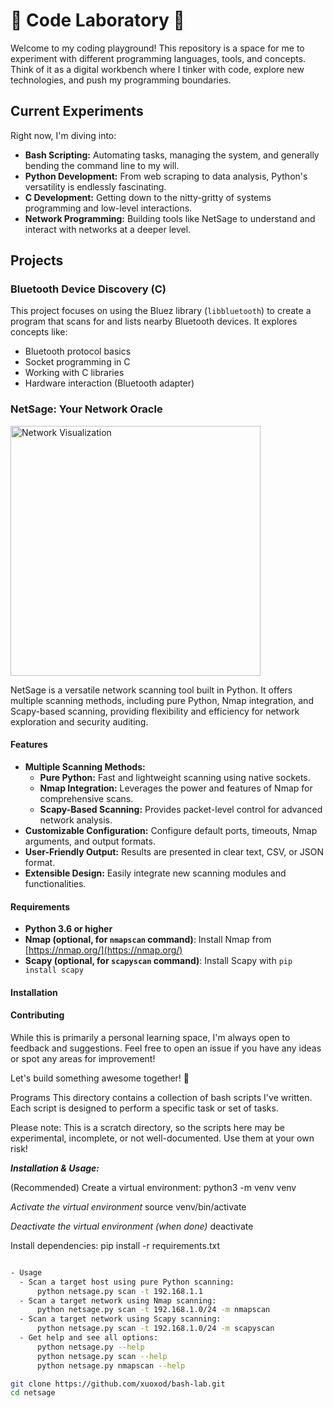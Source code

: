 # 🧪 Code Laboratory 🧪

Welcome to my coding playground! This repository is a space for me to experiment with different programming languages, tools, and concepts. Think of it as a digital workbench where I tinker with code, explore new technologies, and push my programming boundaries.

## Current Experiments

Right now, I'm diving into:

- **Bash Scripting:** Automating tasks, managing the system, and generally bending the command line to my will.
- **Python Development:** From web scraping to data analysis, Python's versatility is endlessly fascinating.
- **C Development:** Getting down to the nitty-gritty of systems programming and low-level interactions.
- **Network Programming:** Building tools like NetSage to understand and interact with networks at a deeper level.

## Projects

### Bluetooth Device Discovery (C)

This project focuses on using the Bluez library (`libbluetooth`) to create a program that scans for and lists nearby Bluetooth devices. It explores concepts like:

- Bluetooth protocol basics
- Socket programming in C
- Working with C libraries
- Hardware interaction (Bluetooth adapter)

### NetSage: Your Network Oracle

<img src="https://cdn.pixabay.com/photo/2016/08/08/11/11/binary-1578145_1280.jpg" alt="Network Visualization" width="400">

NetSage is a versatile network scanning tool built in Python. It offers multiple scanning methods, including pure Python, Nmap integration, and Scapy-based scanning, providing flexibility and efficiency for network exploration and security auditing.

#### Features

- **Multiple Scanning Methods:**
  - **Pure Python:** Fast and lightweight scanning using native sockets.
  - **Nmap Integration:** Leverages the power and features of Nmap for comprehensive scans.
  - **Scapy-Based Scanning:** Provides packet-level control for advanced network analysis.
- **Customizable Configuration:** Configure default ports, timeouts, Nmap arguments, and output formats.
- **User-Friendly Output:** Results are presented in clear text, CSV, or JSON format.
- **Extensible Design:** Easily integrate new scanning modules and functionalities.

#### Requirements

- **Python 3.6 or higher**
- **Nmap (optional, for `nmapscan` command)**: Install Nmap from [https://nmap.org/](https://nmap.org/)
- **Scapy (optional, for `scapyscan` command)**: Install Scapy with `pip install scapy`

#### Installation

#### Contributing

While this is primarily a personal learning space, I'm always open to feedback and suggestions. Feel free to open an issue if you have any ideas or spot any areas for improvement!

Let's build something awesome together! 🚀

Programs
This directory contains a collection of bash scripts I've written. Each script is designed to perform a specific task or set of tasks.

Please note: This is a scratch directory, so the scripts here may be experimental, incomplete, or not well-documented. Use them at your own risk!

**_Installation & Usage:_**

(Recommended) Create a virtual environment:
python3 -m venv venv

_Activate the virtual environment_
source venv/bin/activate

_Deactivate the virtual environment (when done)_
deactivate

Install dependencies:
pip install -r requirements.txt

```bash

- Usage
  - Scan a target host using pure Python scanning:
      python netsage.py scan -t 192.168.1.1
  - Scan a target network using Nmap scanning:
      python netsage.py scan -t 192.168.1.0/24 -m nmapscan
  - Scan a target network using Scapy scanning:
      python netsage.py scan -t 192.168.1.0/24 -m scapyscan
  - Get help and see all options:
      python netsage.py --help
      python netsage.py scan --help
      python netsage.py nmapscan --help

git clone https://github.com/xuoxod/bash-lab.git
cd netsage

```
